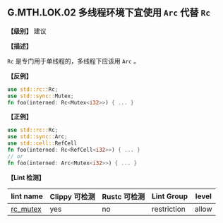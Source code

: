## G.MTH.LOK.02 多线程环境下宜使用 `Arc` 代替 `Rc`

**【级别】** 建议

**【描述】**

`Rc` 是专门用于单线程的，多线程下应该用 `Arc` 。

**【反例】**

```rust
use std::rc::Rc;
use std::sync::Mutex;
fn foo(interned: Rc<Mutex<i32>>) { ... }
```

**【正例】**

```rust
use std::rc::Rc;
use std::sync::Arc;
use std::cell::RefCell
fn foo(interned: Rc<RefCell<i32>>) { ... }
// or
fn foo(interned: Arc<Mutex<i32>>) { ... }
```

**【Lint 检测】**

| lint name                                                    | Clippy 可检测 | Rustc 可检测 | Lint Group  | level |
| ------------------------------------------------------------ | ------------- | ------------ | ----------- | ----- |
| [rc_mutex](https://rust-lang.github.io/rust-clippy/master/#rc_mutex) | yes           | no           | restriction | allow |


